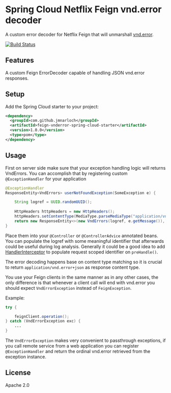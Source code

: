 # Spring Cloud Netflix Feign vnd.error decoder

A custom error decoder for Netflix Feign that will unmarshall [vnd.error](https://github.com/blongden/vnd.error).

[![Build Status](https://travis-ci.org/jmnarloch/feign-vnderror-spring-cloud-starter.svg?branch=master)](https://travis-ci.org/jmnarloch/feign-vnderror-spring-cloud-starter)

## Features

A custom Feign ErrorDecoder capable of handling JSON vnd.error responses. 

## Setup

Add the Spring Cloud starter to your project:

```xml
<dependency>
  <groupId>com.github.jmnarloch</groupId>
  <artifactId>feign-vnderror-spring-cloud-starter</artifactId>
  <version>1.0.0</version>
  <type>pom</type>
</dependency>
```

## Usage

First on server side make sure that your exception handling logic will returns VndErrors. You can accomplish 
that by registering custom `@ExceptionHandler` for your application

```java
@ExceptionHandler
ResponseEntity<VndErrors> userNotFoundException(SomeException e) {

    String logref = UUID.randomUUID();
    
    HttpHeaders httpHeaders = new HttpHeaders();
    httpHeaders.setContentType(MediaType.parseMediaType("application/vnd.error+json"));
    return new ResponseEntity<>(new VndErrors(logref, e.getMessage()), httpHeaders, HttpStatus.INTERNAL_SERVER_ERROR);
}
```

Place them into your `@Controller` or `@ControllerAdvice` annotated beans. You can populate the logref with some 
meaningful identifier that afterwards could be useful during log analysis. Generally it could be a good idea to add 
[HandlerInterceptor](http://docs.spring.io/spring/docs/current/javadoc-api/org/springframework/web/servlet/HandlerInterceptor.html) 
to populate request scoped identifier on `preHandle()`.
 
The error decoding happens base on content type matching so it is crucial to return `application/vnd.error+json` as 
response content type.

You use your Feign clients in the same manner as in any other cases, the only difference is that whenever a client call 
will end with vnd.error you should expect `VndErrorException` instead of `FeignException`.

Example:

```java
try {

    feignClient.operation();    
} catch (VndErrorException exc) {
    ...
}
```

The `VndErrorException` makes very convenient to passthrough exceptions, if you call remote service from a web 
application you can register `@ExceptionHandler` and return the ordinal vnd.error retrieved from the exception instance. 

## License

Apache 2.0